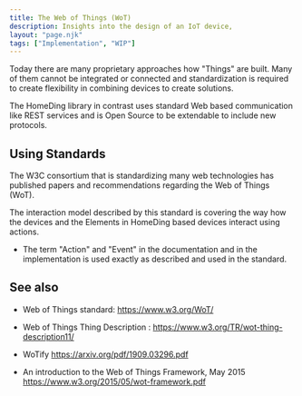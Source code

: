 ```yaml
---
title: The Web of Things (WoT)
description: Insights into the design of an IoT device,
layout: "page.njk"
tags: ["Implementation", "WIP"]
---
```


Today there are many proprietary approaches how "Things" are built. Many of them cannot be integrated or connected and standardization is required to create flexibility in combining devices to create solutions.

The HomeDing library in contrast
uses standard Web based communication like REST services and is Open Source to be extendable to include new protocols.

## Using Standards

The W3C consortium that is standardizing many web technologies has published papers and recommendations regarding the Web of Things (WoT).

The interaction model described by this standard is covering the way how the devices and the Elements in HomeDing based devices interact using actions.



<!--
To enable the standard interfaces in the HomeDing library the
[WoT Element](/elements/wot.md) needs to be configured.


the following changes are implemented starting with version ??? :

 - The Web of Things Thing Description (TD) describes the capabilities of a device. This definition now can be generated and saved as a file on the device.

-->

- The term "Action" and "Event" in the documentation and in the implementation is used exactly as described and used in the standard.



## See also

* Web of Things standard: <https://www.w3.org/WoT/>

* Web of Things Thing Description : <https://www.w3.org/TR/wot-thing-description11/>

* WoTify <https://arxiv.org/pdf/1909.03296.pdf>

* An introduction to the Web of Things Framework, May 2015
<https://www.w3.org/2015/05/wot-framework.pdf>
